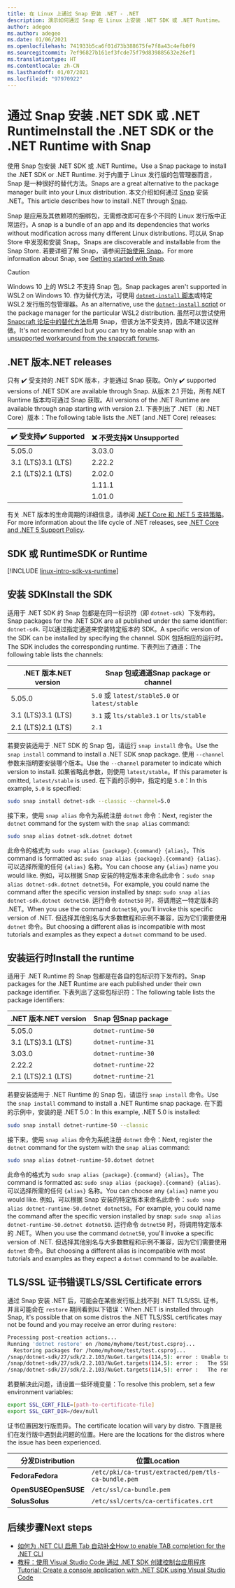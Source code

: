 ```yaml
---
title: 在 Linux 上通过 Snap 安装 .NET - .NET
description: 演示如何通过 Snap 在 Linux 上安装 .NET SDK 或 .NET Runtime。
author: adegeo
ms.author: adegeo
ms.date: 01/06/2021
ms.openlocfilehash: 741933b5ca6f01d73b388675fe7f8a43c4efb0f9
ms.sourcegitcommit: 7ef96827b161ef3fcde75f79d839885632e26ef1
ms.translationtype: HT
ms.contentlocale: zh-CN
ms.lasthandoff: 01/07/2021
ms.locfileid: "97970922"
---
```

# <a name="install-the-net-sdk-or-the-net-runtime-with-snap"></a><span data-ttu-id="5e6e1-103">通过 Snap 安装 .NET SDK 或 .NET Runtime</span><span class="sxs-lookup"><span data-stu-id="5e6e1-103">Install the .NET SDK or the .NET Runtime with Snap</span></span>

<span data-ttu-id="5e6e1-104">使用 Snap 包安装 .NET SDK 或 .NET Runtime。</span><span class="sxs-lookup"><span data-stu-id="5e6e1-104">Use a Snap package to install the .NET SDK or .NET Runtime.</span></span> <span data-ttu-id="5e6e1-105">对于内置于 Linux 发行版的包管理器而言，Snap 是一种很好的替代方法。</span><span class="sxs-lookup"><span data-stu-id="5e6e1-105">Snaps are a great alternative to the package manager built into your Linux distribution.</span></span> <span data-ttu-id="5e6e1-106">本文介绍如何通过 [Snap](https://snapcraft.io/dotnet-sdk) 安装 .NET。</span><span class="sxs-lookup"><span data-stu-id="5e6e1-106">This article describes how to install .NET through [Snap](https://snapcraft.io/dotnet-sdk).</span></span>

<span data-ttu-id="5e6e1-107">Snap 是应用及其依赖项的捆绑包，无需修改即可在多个不同的 Linux 发行版中正常运行。</span><span class="sxs-lookup"><span data-stu-id="5e6e1-107">A snap is a bundle of an app and its dependencies that works without modification across many different Linux distributions.</span></span> <span data-ttu-id="5e6e1-108">可以从 Snap Store 中发现和安装 Snap。</span><span class="sxs-lookup"><span data-stu-id="5e6e1-108">Snaps are discoverable and installable from the Snap Store.</span></span> <span data-ttu-id="5e6e1-109">若要详细了解 Snap，请参阅[开始使用 Snap](https://snapcraft.io/docs/getting-started)。</span><span class="sxs-lookup"><span data-stu-id="5e6e1-109">For more information about Snap, see [Getting started with Snap](https://snapcraft.io/docs/getting-started).</span></span>

> [!CAUTION]
> <span data-ttu-id="5e6e1-110">Windows 10 上的 WSL2 不支持 Snap 包。</span><span class="sxs-lookup"><span data-stu-id="5e6e1-110">Snap packages aren't supported in WSL2 on Windows 10.</span></span> <span data-ttu-id="5e6e1-111">作为替代方法，可使用 [`dotnet-install` 脚本](linux-scripted-manual.md#scripted-install)或特定 WSL2 发行版的包管理器。</span><span class="sxs-lookup"><span data-stu-id="5e6e1-111">As an alternative, use the [`dotnet-install` script](linux-scripted-manual.md#scripted-install) or the package manager for the particular WSL2 distribution.</span></span> <span data-ttu-id="5e6e1-112">虽然可以尝试使用 [Snapcraft 论坛中的替代方法](https://forum.snapcraft.io/t/running-snaps-on-wsl2-insiders-only-for-now/13033)启用 Snap，但该方法不受支持，因此不建议这样做。</span><span class="sxs-lookup"><span data-stu-id="5e6e1-112">It's not recommended but you can try to enable snap with an [unsupported workaround from the snapcraft forums](https://forum.snapcraft.io/t/running-snaps-on-wsl2-insiders-only-for-now/13033).</span></span>

## <a name="net-releases"></a><span data-ttu-id="5e6e1-113">.NET 版本</span><span class="sxs-lookup"><span data-stu-id="5e6e1-113">.NET releases</span></span>

<span data-ttu-id="5e6e1-114">只有 ✔️ 受支持的 .NET SDK 版本，才能通过 Snap 获取。</span><span class="sxs-lookup"><span data-stu-id="5e6e1-114">Only ✔️ supported versions of .NET SDK are available through Snap.</span></span> <span data-ttu-id="5e6e1-115">从版本 2.1 开始，所有.NET Runtime 版本均可通过 Snap 获取。</span><span class="sxs-lookup"><span data-stu-id="5e6e1-115">All versions of the .NET Runtime are available through snap starting with version 2.1.</span></span> <span data-ttu-id="5e6e1-116">下表列出了 .NET（和 .NET Core）版本：</span><span class="sxs-lookup"><span data-stu-id="5e6e1-116">The following table lists the .NET (and .NET Core) releases:</span></span>

| <span data-ttu-id="5e6e1-117">✔️ 受支持</span><span class="sxs-lookup"><span data-stu-id="5e6e1-117">✔️ Supported</span></span> | <span data-ttu-id="5e6e1-118">❌ 不受支持</span><span class="sxs-lookup"><span data-stu-id="5e6e1-118">❌ Unsupported</span></span> |
|-------------|---------------|
| <span data-ttu-id="5e6e1-119">5.0</span><span class="sxs-lookup"><span data-stu-id="5e6e1-119">5.0</span></span>         | <span data-ttu-id="5e6e1-120">3.0</span><span class="sxs-lookup"><span data-stu-id="5e6e1-120">3.0</span></span>           |
| <span data-ttu-id="5e6e1-121">3.1 (LTS)</span><span class="sxs-lookup"><span data-stu-id="5e6e1-121">3.1 (LTS)</span></span>   | <span data-ttu-id="5e6e1-122">2.2</span><span class="sxs-lookup"><span data-stu-id="5e6e1-122">2.2</span></span>           |
| <span data-ttu-id="5e6e1-123">2.1 (LTS)</span><span class="sxs-lookup"><span data-stu-id="5e6e1-123">2.1 (LTS)</span></span>   | <span data-ttu-id="5e6e1-124">2.0</span><span class="sxs-lookup"><span data-stu-id="5e6e1-124">2.0</span></span>           |
|             | <span data-ttu-id="5e6e1-125">1.1</span><span class="sxs-lookup"><span data-stu-id="5e6e1-125">1.1</span></span>           |
|             | <span data-ttu-id="5e6e1-126">1.0</span><span class="sxs-lookup"><span data-stu-id="5e6e1-126">1.0</span></span>           |

<span data-ttu-id="5e6e1-127">有关 .NET 版本的生命周期的详细信息，请参阅 [.NET Core 和 .NET 5 支持策略](https://dotnet.microsoft.com/platform/support/policy/dotnet-core)。</span><span class="sxs-lookup"><span data-stu-id="5e6e1-127">For more information about the life cycle of .NET releases, see [.NET Core and .NET 5 Support Policy](https://dotnet.microsoft.com/platform/support/policy/dotnet-core).</span></span>

## <a name="sdk-or-runtime"></a><span data-ttu-id="5e6e1-128">SDK 或 Runtime</span><span class="sxs-lookup"><span data-stu-id="5e6e1-128">SDK or Runtime</span></span>

[!INCLUDE [linux-intro-sdk-vs-runtime](includes/linux-intro-sdk-vs-runtime.md)]

## <a name="install-the-sdk"></a><span data-ttu-id="5e6e1-129">安装 SDK</span><span class="sxs-lookup"><span data-stu-id="5e6e1-129">Install the SDK</span></span>

<span data-ttu-id="5e6e1-130">适用于 .NET SDK 的 Snap 包都是在同一标识符（即 `dotnet-sdk`）下发布的。</span><span class="sxs-lookup"><span data-stu-id="5e6e1-130">Snap packages for the .NET SDK are all published under the same identifier: `dotnet-sdk`.</span></span> <span data-ttu-id="5e6e1-131">可以通过指定通道来安装特定版本的 SDK。</span><span class="sxs-lookup"><span data-stu-id="5e6e1-131">A specific version of the SDK can be installed by specifying the channel.</span></span> <span data-ttu-id="5e6e1-132">SDK 包括相应的运行时。</span><span class="sxs-lookup"><span data-stu-id="5e6e1-132">The SDK includes the corresponding runtime.</span></span> <span data-ttu-id="5e6e1-133">下表列出了通道：</span><span class="sxs-lookup"><span data-stu-id="5e6e1-133">The following table lists the channels:</span></span>

| <span data-ttu-id="5e6e1-134">.NET 版本</span><span class="sxs-lookup"><span data-stu-id="5e6e1-134">.NET version</span></span> | <span data-ttu-id="5e6e1-135">Snap 包或通道</span><span class="sxs-lookup"><span data-stu-id="5e6e1-135">Snap package or channel</span></span>  |
|--------------|--------------------------|
| <span data-ttu-id="5e6e1-136">5.0</span><span class="sxs-lookup"><span data-stu-id="5e6e1-136">5.0</span></span>          | <span data-ttu-id="5e6e1-137">`5.0` 或 `latest/stable`</span><span class="sxs-lookup"><span data-stu-id="5e6e1-137">`5.0` or `latest/stable`</span></span> |
| <span data-ttu-id="5e6e1-138">3.1 (LTS)</span><span class="sxs-lookup"><span data-stu-id="5e6e1-138">3.1 (LTS)</span></span>    | <span data-ttu-id="5e6e1-139">`3.1` 或 `lts/stable`</span><span class="sxs-lookup"><span data-stu-id="5e6e1-139">`3.1` or `lts/stable`</span></span>    |
| <span data-ttu-id="5e6e1-140">2.1 (LTS)</span><span class="sxs-lookup"><span data-stu-id="5e6e1-140">2.1 (LTS)</span></span>    | `2.1`                    |

<span data-ttu-id="5e6e1-141">若要安装适用于 .NET SDK 的 Snap 包，请运行 `snap install` 命令。</span><span class="sxs-lookup"><span data-stu-id="5e6e1-141">Use the `snap install` command to install a .NET SDK snap package.</span></span> <span data-ttu-id="5e6e1-142">使用 `--channel` 参数来指明要安装哪个版本。</span><span class="sxs-lookup"><span data-stu-id="5e6e1-142">Use the `--channel` parameter to indicate which version to install.</span></span> <span data-ttu-id="5e6e1-143">如果省略此参数，则使用 `latest/stable`。</span><span class="sxs-lookup"><span data-stu-id="5e6e1-143">If this parameter is omitted, `latest/stable` is used.</span></span> <span data-ttu-id="5e6e1-144">在下面的示例中，指定的是 `5.0`：</span><span class="sxs-lookup"><span data-stu-id="5e6e1-144">In this example, `5.0` is specified:</span></span>

```bash
sudo snap install dotnet-sdk --classic --channel=5.0
```

<span data-ttu-id="5e6e1-145">接下来，使用 `snap alias` 命令为系统注册 `dotnet` 命令：</span><span class="sxs-lookup"><span data-stu-id="5e6e1-145">Next, register the `dotnet` command for the system with the `snap alias` command:</span></span>

```bash
sudo snap alias dotnet-sdk.dotnet dotnet
```

<span data-ttu-id="5e6e1-146">此命令的格式为 `sudo snap alias {package}.{command} {alias}`。</span><span class="sxs-lookup"><span data-stu-id="5e6e1-146">This command is formatted as: `sudo snap alias {package}.{command} {alias}`.</span></span> <span data-ttu-id="5e6e1-147">可以选择所需的任何 `{alias}` 名称。</span><span class="sxs-lookup"><span data-stu-id="5e6e1-147">You can choose any `{alias}` name you would like.</span></span> <span data-ttu-id="5e6e1-148">例如，可以根据 Snap 安装的特定版本来命名此命令：`sudo snap alias dotnet-sdk.dotnet dotnet50`。</span><span class="sxs-lookup"><span data-stu-id="5e6e1-148">For example, you could name the command after the specific version installed by snap: `sudo snap alias dotnet-sdk.dotnet dotnet50`.</span></span> <span data-ttu-id="5e6e1-149">运行命令 `dotnet50` 时，将调用这一特定版本的 .NET。</span><span class="sxs-lookup"><span data-stu-id="5e6e1-149">When you use the command `dotnet50`, you'll invoke this specific version of .NET.</span></span> <span data-ttu-id="5e6e1-150">但选择其他别名与大多数教程和示例不兼容，因为它们需要使用 `dotnet` 命令。</span><span class="sxs-lookup"><span data-stu-id="5e6e1-150">But choosing a different alias is incompatible with most tutorials and examples as they expect a `dotnet` command to be used.</span></span>

## <a name="install-the-runtime"></a><span data-ttu-id="5e6e1-151">安装运行时</span><span class="sxs-lookup"><span data-stu-id="5e6e1-151">Install the runtime</span></span>

<span data-ttu-id="5e6e1-152">适用于 .NET Runtime 的 Snap 包都是在各自的包标识符下发布的。</span><span class="sxs-lookup"><span data-stu-id="5e6e1-152">Snap packages for the .NET Runtime are each published under their own package identifier.</span></span> <span data-ttu-id="5e6e1-153">下表列出了这些包标识符：</span><span class="sxs-lookup"><span data-stu-id="5e6e1-153">The following table lists the package identifiers:</span></span>

| <span data-ttu-id="5e6e1-154">.NET 版本</span><span class="sxs-lookup"><span data-stu-id="5e6e1-154">.NET version</span></span>      | <span data-ttu-id="5e6e1-155">Snap 包</span><span class="sxs-lookup"><span data-stu-id="5e6e1-155">Snap package</span></span>        |
|-------------------|---------------------|
| <span data-ttu-id="5e6e1-156">5.0</span><span class="sxs-lookup"><span data-stu-id="5e6e1-156">5.0</span></span>               | `dotnet-runtime-50` |
| <span data-ttu-id="5e6e1-157">3.1 (LTS)</span><span class="sxs-lookup"><span data-stu-id="5e6e1-157">3.1 (LTS)</span></span>         | `dotnet-runtime-31` |
| <span data-ttu-id="5e6e1-158">3.0</span><span class="sxs-lookup"><span data-stu-id="5e6e1-158">3.0</span></span>               | `dotnet-runtime-30` |
| <span data-ttu-id="5e6e1-159">2.2</span><span class="sxs-lookup"><span data-stu-id="5e6e1-159">2.2</span></span>               | `dotnet-runtime-22` |
| <span data-ttu-id="5e6e1-160">2.1 (LTS)</span><span class="sxs-lookup"><span data-stu-id="5e6e1-160">2.1 (LTS)</span></span>         | `dotnet-runtime-21` |

<span data-ttu-id="5e6e1-161">若要安装适用于 .NET Runtime 的 Snap 包，请运行 `snap install` 命令。</span><span class="sxs-lookup"><span data-stu-id="5e6e1-161">Use the `snap install` command to install a .NET Runtime snap package.</span></span> <span data-ttu-id="5e6e1-162">在下面的示例中，安装的是 .NET 5.0：</span><span class="sxs-lookup"><span data-stu-id="5e6e1-162">In this example, .NET 5.0 is installed:</span></span>

```bash
sudo snap install dotnet-runtime-50 --classic
```

<span data-ttu-id="5e6e1-163">接下来，使用 `snap alias` 命令为系统注册 `dotnet` 命令：</span><span class="sxs-lookup"><span data-stu-id="5e6e1-163">Next, register the `dotnet` command for the system with the `snap alias` command:</span></span>

```bash
sudo snap alias dotnet-runtime-50.dotnet dotnet
```

<span data-ttu-id="5e6e1-164">此命令的格式为 `sudo snap alias {package}.{command} {alias}`。</span><span class="sxs-lookup"><span data-stu-id="5e6e1-164">The command is formatted as: `sudo snap alias {package}.{command} {alias}`.</span></span> <span data-ttu-id="5e6e1-165">可以选择所需的任何 `{alias}` 名称。</span><span class="sxs-lookup"><span data-stu-id="5e6e1-165">You can choose any `{alias}` name you would like.</span></span> <span data-ttu-id="5e6e1-166">例如，可以根据 Snap 安装的特定版本来命名此命令：`sudo snap alias dotnet-runtime-50.dotnet dotnet50`。</span><span class="sxs-lookup"><span data-stu-id="5e6e1-166">For example, you could name the command after the specific version installed by snap: `sudo snap alias dotnet-runtime-50.dotnet dotnet50`.</span></span> <span data-ttu-id="5e6e1-167">运行命令 `dotnet50` 时，将调用特定版本的 .NET。</span><span class="sxs-lookup"><span data-stu-id="5e6e1-167">When you use the command `dotnet50`, you'll invoke a specific version of .NET.</span></span> <span data-ttu-id="5e6e1-168">但选择其他别名与大多数教程和示例不兼容，因为它们需要使用 `dotnet` 命令。</span><span class="sxs-lookup"><span data-stu-id="5e6e1-168">But choosing a different alias is incompatible with most tutorials and examples as they expect a `dotnet` command to be available.</span></span>

## <a name="tlsssl-certificate-errors"></a><span data-ttu-id="5e6e1-169">TLS/SSL 证书错误</span><span class="sxs-lookup"><span data-stu-id="5e6e1-169">TLS/SSL Certificate errors</span></span>

<span data-ttu-id="5e6e1-170">通过 Snap 安装 .NET 后，可能会在某些发行版上找不到 .NET TLS/SSL 证书，并且可能会在 `restore` 期间看到以下错误：</span><span class="sxs-lookup"><span data-stu-id="5e6e1-170">When .NET is installed through Snap, it's possible that on some distros the .NET TLS/SSL certificates may not be found and you may receive an error during `restore`:</span></span>

```bash
Processing post-creation actions...
Running 'dotnet restore' on /home/myhome/test/test.csproj...
  Restoring packages for /home/myhome/test/test.csproj...
/snap/dotnet-sdk/27/sdk/2.2.103/NuGet.targets(114,5): error : Unable to load the service index for source https://api.nuget.org/v3/index.json. [/home/myhome/test/test.csproj]
/snap/dotnet-sdk/27/sdk/2.2.103/NuGet.targets(114,5): error :   The SSL connection could not be established, see inner exception. [/home/myhome/test/test.csproj]
/snap/dotnet-sdk/27/sdk/2.2.103/NuGet.targets(114,5): error :   The remote certificate is invalid according to the validation procedure. [/home/myhome/test/test.csproj]
```

<span data-ttu-id="5e6e1-171">若要解决此问题，请设置一些环境变量：</span><span class="sxs-lookup"><span data-stu-id="5e6e1-171">To resolve this problem, set a few environment variables:</span></span>

```bash
export SSL_CERT_FILE=[path-to-certificate-file]
export SSL_CERT_DIR=/dev/null
```

<span data-ttu-id="5e6e1-172">证书位置因发行版而异。</span><span class="sxs-lookup"><span data-stu-id="5e6e1-172">The certificate location will vary by distro.</span></span> <span data-ttu-id="5e6e1-173">下面是我们在发行版中遇到此问题的位置。</span><span class="sxs-lookup"><span data-stu-id="5e6e1-173">Here are the locations for the distros where the issue has been experienced.</span></span>

| <span data-ttu-id="5e6e1-174">分发</span><span class="sxs-lookup"><span data-stu-id="5e6e1-174">Distribution</span></span> | <span data-ttu-id="5e6e1-175">位置</span><span class="sxs-lookup"><span data-stu-id="5e6e1-175">Location</span></span>                                            |
|--------------|-----------------------------------------------------|
| <span data-ttu-id="5e6e1-176">**Fedora**</span><span class="sxs-lookup"><span data-stu-id="5e6e1-176">**Fedora**</span></span>   | `/etc/pki/ca-trust/extracted/pem/tls-ca-bundle.pem` |
| <span data-ttu-id="5e6e1-177">**OpenSUSE**</span><span class="sxs-lookup"><span data-stu-id="5e6e1-177">**OpenSUSE**</span></span> | `/etc/ssl/ca-bundle.pem`                            |
| <span data-ttu-id="5e6e1-178">**Solus**</span><span class="sxs-lookup"><span data-stu-id="5e6e1-178">**Solus**</span></span>    | `/etc/ssl/certs/ca-certificates.crt`                |

## <a name="next-steps"></a><span data-ttu-id="5e6e1-179">后续步骤</span><span class="sxs-lookup"><span data-stu-id="5e6e1-179">Next steps</span></span>

- [<span data-ttu-id="5e6e1-180">如何为 .NET CLI 启用 Tab 自动补全</span><span class="sxs-lookup"><span data-stu-id="5e6e1-180">How to enable TAB completion for the .NET CLI</span></span>](../tools/enable-tab-autocomplete.md)
- [<span data-ttu-id="5e6e1-181">教程：使用 Visual Studio Code 通过 .NET SDK 创建控制台应用程序</span><span class="sxs-lookup"><span data-stu-id="5e6e1-181">Tutorial: Create a console application with .NET SDK using Visual Studio Code</span></span>](../tutorials/with-visual-studio-code.md)
